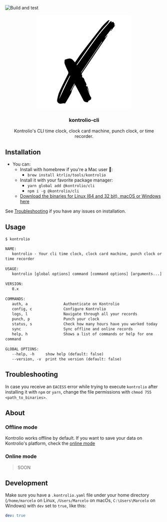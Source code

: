 ![Build and test](https://github.com/marcelovicentegc/kontrolio-cli/workflows/Go/badge.svg)

<p align="center">
  <img alt="kontrolio logo" src="./assets/logo.png" height="300" />
  <h3 align="center">kontrolio-cli</h3>
  <p align="center">Kontrolio's CLI time clock, clock card machine, punch clock, or time recorder.</p>
</p>

## Installation

- You can:
  - Install with homebrew if you're a Mac user :beer::
    - `brew install ktrlio/tools/kontrolio`
  - Install it with your favorite package manager:
    - `yarn global add @kontrolio/cli`
    - `npm i -g @kontrolio/cli`
  - [Download the binaries for Linux (64 and 32 bit), macOS or Windows here](https://github.com/marcelovicentegc/kontrolio-cli/releases/latest)

See [Troubleshooting](#troubleshooting) if you have any issues on installation.

## Usage

```bash
$ kontrolio
```

```plain
NAME:
   kontrolio - Your cli time clock, clock card machine, punch clock or time recorder

USAGE:
   kontrolio [global options] command [command options] [arguments...]

VERSION:
   0.x

COMMANDS:
   auth, a                Authenticate on Kontrolio
   config, c              Configure Kontrolio
   logs, l                Navigate through all your records
   punch, p               Punch your clock
   status, s              Check how many hours have you worked today
   sync                   Sync offline and online records
   help, h                Shows a list of commands or help for one command

GLOBAL OPTIONS:
   --help, -h     show help (default: false)
   --version, -v  print the version (default: false)
```

## Troubleshooting

In case you receive an `EACESS` error while trying to execute `kontrolio` after installing it with `npm` or `yarn`, change the file permissions with `chmod 755 <path_to_binaries>`.

## About

### Offline mode

Kontrolio works offline by default. If you want to save your data on Kontrolio's platform, check the [online mode](#online-mode)

### Online mode

> SOON

## Development

Make sure you have a `.kontrolio.yaml` file under your home directory (`/home/marcelo` on Linux, `/Users/Marcelo` on macOs, `C:\Users\Marcelo` on Windows) with `dev` set to `true`, like this:

```yaml
dev: true
```
